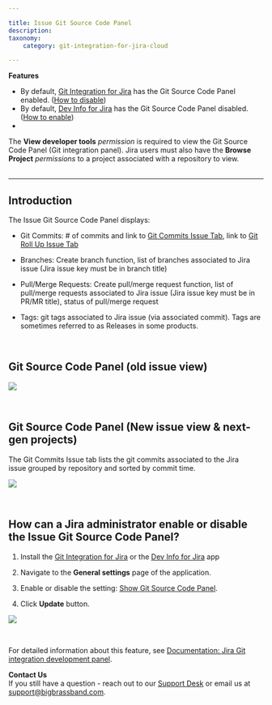 ```yaml
---

title: Issue Git Source Code Panel
description:
taxonomy:
    category: git-integration-for-jira-cloud

---
```


<div class="bbb-callout bbb--note">
    <div class="irow">
    <div class="ilogobox">
        <span class="logoimg"></span>
    </div>
    <div class="imsgbox">
        <b>Features</b><br>
        <ul>
            <li>
                By default, <a href="https://marketplace.atlassian.com/4984" target="_blank">Git Integration for Jira</a> has the Git Source Code Panel enabled. (<a href="#how-can-a-jira-administrator-enable-or-disable-the-issue-git-source-code-panel">How to disable</a>)
            </li>
            <li>
                By default, <a href="https://marketplace.atlassian.com/1219270" target="_blank">Dev Info for Jira</a> has the Git Source Code Panel disabled. (<a href="#how-can-a-jira-administrator-enable-or-disable-the-issue-git-source-code-panel">How to enable</a>)
            <li>
        </ul>
    </div>
    </div>
</div>

<div class="bbb-callout bbb--alert">
    <div class="irow">
    <div class="ilogobox">
        <span class="logoimg"></span>
    </div>
    <div class="imsgbox">
        The <b>View developer tools</b> <i>permission</i> is required to view the Git Source Code Panel (Git integration panel). Jira users must also have the <b>Browse Project</b> <i>permissions</i> to a project associated with a repository to view.
    </div>
    </div>
</div>
<br>

* * *

## Introduction

The Issue Git Source Code Panel displays:

*   Git Commits: # of commits and link to [Git Commits Issue Tab](/git-integration-for-jira-cloud/git-commits-issue-tab-and-project-page-gij-cloud), link to [Git Roll Up Issue Tab](/git-integration-for-jira-cloud/git-roll-up-issue-tab-gij-cloud)

*   Branches: Create branch function, list of branches associated to Jira issue (Jira issue key must be in branch title)

*   Pull/Merge Requests: Create pull/merge request function, list of pull/merge requests associated to Jira issue (Jira issue key must be in PR/MR title), status of pull/merge request

*   Tags: git tags associated to Jira issue (via associated commit). Tags are sometimes referred to as Releases in some products.

<br>

## Git Source Code Panel (old issue view)

**![](https://bigbrassband.atlassian.net/wiki/download/attachments/138346503/git-cloud-oldview-source-code-panel.png?version=1&modificationDate=1561742276535&cacheVersion=1&api=v2)**

<br>

## Git Source Code Panel (New issue view & next-gen projects)

The Git Commits Issue tab lists the git commits associated to the Jira issue grouped by repository and sorted by commit time. 

![](https://bigbrassband.atlassian.net/wiki/download/attachments/138346503/git-cloud-newview-source-code-panel.png?version=1&modificationDate=1561741816923&cacheVersion=1&api=v2)

<br>

## How can a Jira administrator enable or disable the Issue Git Source Code Panel?

1.  Install the [Git Integration for Jira](https://marketplace.atlassian.com/4984) or the [Dev Info for Jira](https://marketplace.atlassian.com/1219270) app

2.  Navigate to the **General settings** page of the application.

3.  Enable or disable the setting: [Show Git Source Code Panel](/git-integration-for-jira-cloud/issue-git-source-code-panel-setting-gij-cloud).

4.  Click **Update** button.

![](https://bigbrassband.atlassian.net/wiki/download/attachments/138346503/gitcloud-general-settings-git-source-code-panel.png?version=1&modificationDate=1561742705018&cacheVersion=1&api=v2)

<br>

For detailed information about this feature, see [Documentation: Jira Git integration development panel](/git-integration-for-jira-cloud/jira-git-integration-development-panel-gij-cloud).

<div class="bbb-callout bbb--info">
    <div class="irow">
    <div class="ilogobox">
        <span class="logoimg"></span>
    </div>
    <div class="imsgbox">
        <b>Contact Us</b><br>
        If you still have a question - reach out to our <a href="https://bigbrassband.atlassian.net/servicedesk/customer/portals" target="_blank">Support Desk</a>  or email us at <a href="mailto:support@bigbrassband.com">support@bigbrassband.com</a>.
    </div>
    </div>
</div>


